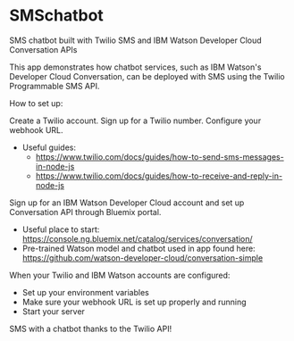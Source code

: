 # SMSchatbot
SMS chatbot built with Twilio SMS and IBM Watson Developer Cloud Conversation APIs

This app demonstrates how chatbot services, such as IBM Watson's Developer Cloud Conversation, can be deployed with SMS using the Twilio Programmable SMS API.

How to set up:

Create a Twilio account. Sign up for a Twilio number. Configure your webhook URL.
- Useful guides: 
    - https://www.twilio.com/docs/guides/how-to-send-sms-messages-in-node-js
    - https://www.twilio.com/docs/guides/how-to-receive-and-reply-in-node-js

Sign up for an IBM Watson Developer Cloud account and set up Conversation API through Bluemix portal.
- Useful place to start: https://console.ng.bluemix.net/catalog/services/conversation/
- Pre-trained Watson model and chatbot used in app found here: https://github.com/watson-developer-cloud/conversation-simple

When your Twilio and IBM Watson accounts are configured:

- Set up your environment variables
- Make sure your webhook URL is set up properly and running
- Start your server

SMS with a chatbot thanks to the Twilio API!
